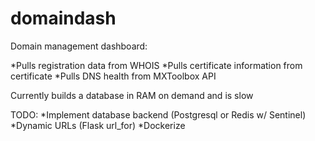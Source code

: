 # domaindash
Domain management dashboard:

*Pulls registration data from WHOIS
*Pulls certificate information from certificate
*Pulls DNS health from MXToolbox API

Currently builds a database in RAM on demand and is slow

TODO:
*Implement database backend (Postgresql or Redis w/ Sentinel)
*Dynamic URLs (Flask url_for)
*Dockerize
